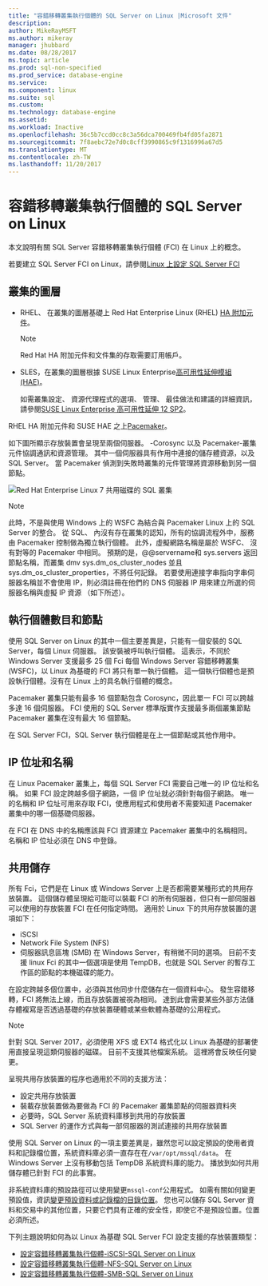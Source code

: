 ```yaml
---
title: "容錯移轉叢集執行個體的 SQL Server on Linux |Microsoft 文件"
description: 
author: MikeRayMSFT
ms.author: mikeray
manager: jhubbard
ms.date: 08/28/2017
ms.topic: article
ms.prod: sql-non-specified
ms.prod_service: database-engine
ms.service: 
ms.component: linux
ms.suite: sql
ms.custom: 
ms.technology: database-engine
ms.assetid: 
ms.workload: Inactive
ms.openlocfilehash: 36c5b7ccd0cc8c3a56dca700469fb4fd05fa2871
ms.sourcegitcommit: 7f8aebc72e7d0c8cff3990865c9f1316996a67d5
ms.translationtype: MT
ms.contentlocale: zh-TW
ms.lasthandoff: 11/20/2017
---
```

# <a name="failover-cluster-instances---sql-server-on-linux"></a>容錯移轉叢集執行個體的 SQL Server on Linux

本文說明有關 SQL Server 容錯移轉叢集執行個體 (FCI) 在 Linux 上的概念。 

若要建立 SQL Server FCI on Linux，請參閱[Linux 上設定 SQL Server FCI](sql-server-linux-shared-disk-cluster-configure.md)

## <a name="the-clustering-layer"></a>叢集的圖層

* RHEL、 在叢集的圖層基礎上 Red Hat Enterprise Linux (RHEL) [HA 附加元件](https://access.redhat.com/documentation/en-US/Red_Hat_Enterprise_Linux/6/pdf/High_Availability_Add-On_Overview/Red_Hat_Enterprise_Linux-6-High_Availability_Add-On_Overview-en-US.pdf)。 

    > [!NOTE] 
    > Red Hat HA 附加元件和文件集的存取需要訂用帳戶。 

* SLES，在叢集的圖層根據 SUSE Linux Enterprise[高可用性延伸模組 (HAE)](https://www.suse.com/products/highavailability)。

    如需叢集設定、 資源代理程式的選項、 管理、 最佳做法和建議的詳細資訊，請參閱[SUSE Linux Enterprise 高可用性延伸 12 SP2](https://www.suse.com/documentation/sle-ha-12/index.html)。

RHEL HA 附加元件和 SUSE HAE 之上[Pacemaker](http://clusterlabs.org/)。

如下圖所顯示存放裝置會呈現至兩個伺服器。 -Corosync 以及 Pacemaker-叢集元件協調通訊和資源管理。 其中一個伺服器具有作用中連接的儲存體資源，以及 SQL Server。 當 Pacemaker 偵測到失敗時叢集的元件管理將資源移動到另一個節點。  

![Red Hat Enterprise Linux 7 共用磁碟的 SQL 叢集](./media/sql-server-linux-shared-disk-cluster-red-hat-7-configure/LinuxCluster.png) 


> [!NOTE]
> 此時，不是與使用 Windows 上的 WSFC 為結合與 Pacemaker Linux 上的 SQL Server 的整合。 從 SQL、 內沒有存在叢集的認知，所有的協調流程外中，服務由 Pacemaker 控制做為獨立執行個體。 此外，虛擬網路名稱是屬於 WSFC、 沒有對等的 Pacemaker 中相同。 預期的是，@@servername和 sys.servers 返回節點名稱，而叢集 dmv sys.dm_os_cluster_nodes 並且 sys.dm_os_cluster_properties，不將任何記錄。 若要使用連接字串指向字串伺服器名稱並不會使用 IP，則必須註冊在他們的 DNS 伺服器 IP 用來建立所選的伺服器名稱與虛擬 IP 資源 （如下所述）。

## <a name="number-of-instances-and-nodes"></a>執行個體數目和節點

使用 SQL Server on Linux 的其中一個主要差異是，只能有一個安裝的 SQL Server，每個 Linux 伺服器。 該安裝被呼叫執行個體。 這表示，不同於 Windows Server 支援最多 25 個 Fci 每個 Windows Server 容錯移轉叢集 (WSFC)，以 Linux 為基礎的 FCI 將只有單一執行個體。 這一個執行個體也是預設執行個體。沒有在 Linux 上的具名執行個體的概念。 

Pacemaker 叢集只能有最多 16 個節點包含 Corosync，因此單一 FCI 可以跨越多達 16 個伺服器。 FCI 使用的 SQL Server 標準版實作支援最多兩個叢集節點 Pacemaker 叢集在沒有最大 16 個節點。

在 SQL Server FCI，SQL Server 執行個體是在上一個節點或其他作用中。

## <a name="ip-address-and-name"></a>IP 位址和名稱
在 Linux Pacemaker 叢集上，每個 SQL Server FCI 需要自己唯一的 IP 位址和名稱。 如果 FCI 設定跨越多個子網路，一個 IP 位址就必須針對每個子網路。 唯一的名稱和 IP 位址可用來存取 FCI，使應用程式和使用者不需要知道 Pacemaker 叢集中的哪一個基礎伺服器。

在 FCI 在 DNS 中的名稱應該與 FCI 資源建立 Pacemaker 叢集中的名稱相同。
名稱和 IP 位址必須在 DNS 中登錄。

## <a name="shared-storage"></a>共用儲存
所有 Fci，它們是在 Linux 或 Windows Server 上是否都需要某種形式的共用存放裝置。 這個儲存體呈現給可能可以裝載 FCI 的所有伺服器，但只有一部伺服器可以使用的存放裝置 FCI 在任何指定時間。 適用於 Linux 下的共用存放裝置的選項如下：

- iSCSI
- Network File System (NFS)
- 伺服器訊息區塊 (SMB) 在 Windows Server，有稍微不同的選項。 目前不支援 linux Fci 的其中一個選項是使用 TempDB，也就是 SQL Server 的暫存工作區的節點的本機磁碟的能力。

在設定跨越多個位置中，必須與其他同步什麼儲存在一個資料中心。 發生容錯移轉，FCI 將無法上線，而且存放裝置被視為相同。 達到此會需要某些外部方法儲存體複寫是否透過基礎的存放裝置硬體或某些軟體為基礎的公用程式。 

>[!NOTE]
>針對 SQL Server 2017，必須使用 XFS 或 EXT4 格式化以 Linux 為基礎的部署使用直接呈現這類伺服器的磁碟。 目前不支援其他檔案系統。 這裡將會反映任何變更。

呈現共用存放裝置的程序也適用於不同的支援方法：

- 設定共用存放裝置
- 裝載存放裝置做為要做為 FCI 的 Pacemaker 叢集節點的伺服器資料夾
- 必要時，SQL Server 系統資料庫移到共用的存放裝置
- SQL Server 的運作方式與每一部伺服器的測試連接的共用存放裝置

使用 SQL Server on Linux 的一項主要差異是，雖然您可以設定預設的使用者資料和記錄檔位置，系統資料庫必須一直存在在`/var/opt/mssql/data`。 在 Windows Server 上沒有移動包括 TempDB 系統資料庫的能力。 播放到如何共用儲存體已針對 FCI 的此事實。

非系統資料庫的預設路徑可以使用變更`mssql-conf`公用程式。 如需有關如何變更預設值，資訊[變更預設資料或記錄檔的目錄位置](sql-server-linux-configure-mssql-conf.md#datadir)。 您也可以儲存 SQL Server 資料和交易中的其他位置，只要它們具有正確的安全性，即使它不是預設位置。位置必須所述。

下列主題說明如何為以 Linux 為基礎 SQL Server FCI 設定支援的存放裝置類型：

- [設定容錯移轉叢集執行個體-iSCSI-SQL Server on Linux](sql-server-linux-shared-disk-cluster-configure-iscsi.md)
- [設定容錯移轉叢集執行個體-NFS-SQL Server on Linux](sql-server-linux-shared-disk-cluster-configure-nfs.md)
- [設定容錯移轉叢集執行個體-SMB-SQL Server on Linux](sql-server-linux-shared-disk-cluster-configure-smb.md)
